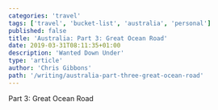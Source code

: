 ```yaml
---
categories: 'travel'
tags: ['travel', 'bucket-list', 'australia', 'personal']
published: false
title: 'Australia: Part 3: Great Ocean Road'
date: 2019-03-31T08:11:35+01:00
description: 'Wanted Down Under'
type: 'article'
author: 'Chris Gibbons'
path: '/writing/australia-part-three-great-ocean-road'
---
```


Part 3: Great Ocean Road
